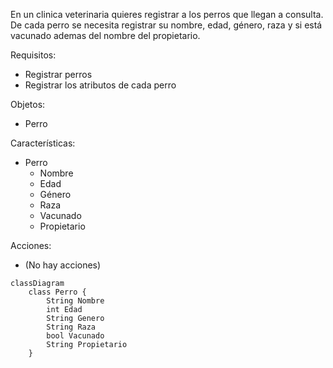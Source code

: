En un clinica veterinaria quieres registrar a los perros 
que llegan a consulta.
De cada perro se necesita registrar su nombre, edad, 
género, raza y si está vacunado ademas del nombre 
del propietario.

Requisitos:
- Registrar perros
- Registrar los atributos de cada perro

Objetos:
- Perro

Características:
- Perro
    - Nombre
    - Edad
    - Género
    - Raza
    - Vacunado
    - Propietario

Acciones:
- (No hay acciones)

```mermaid
classDiagram
    class Perro {
        String Nombre
        int Edad
        String Genero
        String Raza
        bool Vacunado
        String Propietario
    }
```